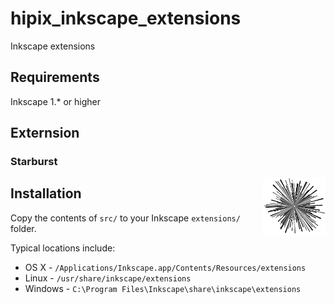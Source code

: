 # hipix_inkscape_extensions
Inkscape extensions
## Requirements
Inkscape 1.* or higher

## Externsion
### Starburst
<img align=right width=100 src="images/starburst.jpg">

## Installation

Copy the contents of `src/` to your Inkscape `extensions/` folder.

Typical locations include:

* OS X - `/Applications/Inkscape.app/Contents/Resources/extensions`
* Linux - `/usr/share/inkscape/extensions`
* Windows - `C:\Program Files\Inkscape\share\inkscape\extensions`
